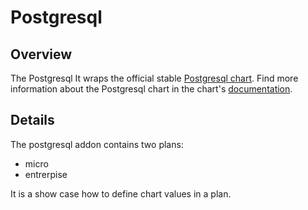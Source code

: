 # Postgresql

## Overview

The Postgresql It wraps the official stable [Postgresql chart](https://github.com/helm/charts/tree/master/stable/postgresql).
Find more information about the Postgresql chart in the chart's [documentation](chart/postgresql/README.md).

## Details

The postgresql addon contains two plans:
- micro
- entrerpise

It is a show case how to define chart values in a plan.

